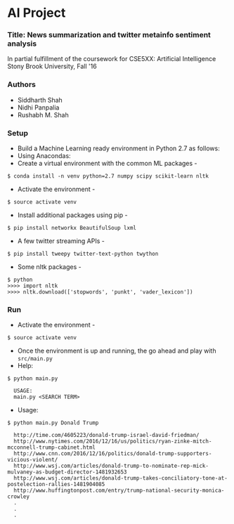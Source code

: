 # AI Project 

### Title: News summarization and twitter metainfo sentiment analysis  
In partial fulfillment of the coursework for CSE5XX: Artificial Intelligence  
Stony Brook University, Fall '16

### Authors
* Siddharth Shah
* Nidhi Panpalia
* Rushabh M. Shah

### Setup
* Build a Machine Learning ready environment in Python 2.7 as follows:
* Using Anacondas:
* Create a virtual environment with the common ML packages - 
```
$ conda install -n venv python=2.7 numpy scipy scikit-learn nltk
```
* Activate the environment -
```
$ source activate venv
```
* Install additional packages using pip -
```
$ pip install networkx BeautifulSoup lxml
```
* A few twitter streaming APIs -
```
$ pip install tweepy twitter-text-python twython
```
* Some nltk packages - 
```
$ python
>>>> import nltk
>>>> nltk.download(['stopwords', 'punkt', 'vader_lexicon'])
```

### Run
* Activate the environment - 
```
$ source activate venv
```
* Once the environment is up and running, the go ahead and play with `src/main.py`
* Help:
```
$ python main.py
  
  USAGE:
  main.py <SEARCH TERM>
```
* Usage:
```
$ python main.py Donald Trump

  http://time.com/4605223/donald-trump-israel-david-friedman/
  http://www.nytimes.com/2016/12/16/us/politics/ryan-zinke-mitch-mcconnell-trump-cabinet.html
  http://www.cnn.com/2016/12/16/politics/donald-trump-supporters-vicious-violent/
  http://www.wsj.com/articles/donald-trump-to-nominate-rep-mick-mulvaney-as-budget-director-1481932653
  http://www.wsj.com/articles/donald-trump-takes-conciliatory-tone-at-postelection-rallies-1481904085
  http://www.huffingtonpost.com/entry/trump-national-security-monica-crowley
  .
  .
  .
```